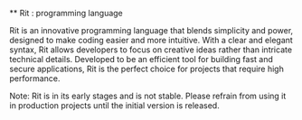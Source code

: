 ** Rit : programming language 

Rit is an innovative programming language that blends simplicity and power, designed to make coding easier and more intuitive. With a clear and elegant syntax, Rit allows developers to focus on creative ideas rather than intricate technical details. Developed to be an efficient tool for building fast and secure applications, Rit is the perfect choice for projects that require high performance. 

Note: Rit is in its early stages and is not stable. Please refrain from using it in production projects until the initial version is released.

